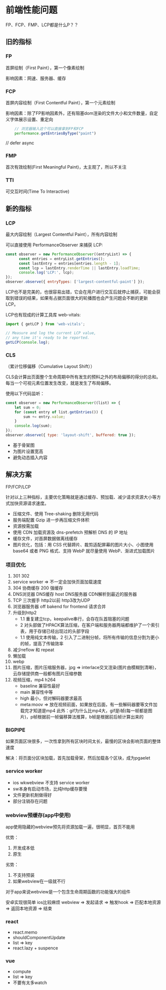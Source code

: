 
# 前端性能问题

FP、FCP、FMP、LCP都是什么P？？

## 旧的指标

### FP

首屏绘制（First Paint），第一个像素绘制

影响因素：网速、服务器、缓存

### FCP

首屏内容绘制（First Contentful Paint），第一个元素绘制

影响因素：除了FP影响因素外，还有阻塞dom渲染的文件大小和文件数量，自定义字体展示设置、重定向

```js
    // 浏览器输入这个可以直接拿到FP和FCP
    performance.getEntriesByType("paint")
```

// defer async

### FMP

首次有效绘制(First Meaningful Paint)，太主观了，所以不关注

### TTI

可交互时间(Time To Interactive)

## 新的指标

### LCP

最大内容绘制（Largest Contentful Paint），所有内容绘制

可以直接使用 PerformanceObserver 来捕获 LCP:

```js
const observer = new PerformanceObserver((entryList) => {
      const entries = entryList.getEntries();
      const lastEntry = entries[entries.length - 1];
      const lcp = lastEntry.renderTime || lastEntry.loadTime;
      console.log('LCP:', lcp);
});
observer.observe({ entryTypes: ['largest-contentful-paint'] });
```

LCP也不是完美的，也很容易出错，它会在用户进行交互后就停止捕获，可能会获取到错误的结果，如果有占据页面很大的轮播图也会产生问题会不断的更新 LCP。

LCP也有现成的计算工具库 web-vitals:

```js
import { getLCP } from 'web-vitals';

// Measure and log the current LCP value,
// any time it's ready to be reported.
getLCP(console.log);
```

### CLS

（累计位移偏移（Cumulative Layout Shift））

CLS会计算出页面整个生命周期中所有发生的预料之外的布局偏移的得分的总和。 每当一个可视元素位置发生改变，就是发生了布局偏移。

使用以下代码监听：

```js
const observer = new PerformanceObserver((list) => {
    let sum = 0;
    for (const entry of list.getEntries()) {
        sum += entry.value;
    }
    console.log(sum);
});
observer.observe({ type: 'layout-shift', buffered: true });
```

- 基于骨架图
- 为图片设置宽高
- 避免动态插入内容

## 解决方案

FP/FCP/LCP

针对以上三种指标，主要优化策略就是通过缓存、预加载、减少请求资源大小等方式加快资源请求速度。

- 压缩文件、使用 Tree-shaking 删除无用代码
- 服务端配置 Gzip 进一步再压缩文件体积
- 资源按需加载
- 使用 CDN 加载资源及 dns-prefetch 预解析 DNS 的 IP 地址
- 缓存文件，对首屏数据做离线缓存
- 图片优化，包括：用 CSS 代替蹄片、裁剪适配屏幕的图片大小、小图使用 base64 或者 PNG 格式、支持 WebP 就尽量使用 WebP、渐进式加载图片

### 项目优化

1. 301 302
2. service worker => 不一定会加快页面加载速度
3. 304 协商缓存 200 强缓存
4. DNS浏览器 DNS缓存 host DNS服务器 CDN解析到最近的服务器
5. TCP 三次握手 http2以前  http3改为UDP
6. 浏览器服务器 off bakend for frontend 请求合并
7. 升级到http2
   - 1.1 重复建立tcp，keepalive串行，会存在队首阻塞的问题
   - 2 对头部做了HPACK算法压缩，在客户端和服务器两端都维护了一个索引表，用于存储已经出现过的头部字段
   - 1.1 使用纯文本传输，2 引入了二进制分帧，将所有传输的信息分割为更小的帧，提高了传输效率
8. 减少reflow 和 repeat
9. 懒加载
10. webp
11. 图片压缩，图片压缩服务器，jpg => interlace交叉渲染(图片由模糊到清晰)，云存储提供商一般都有图片压缩参数
12. 视频压缩，mp4 h264
    - baseline 兼容性最好
    - main 兼容性中等
    - high 最小，但对解码器要求最高
    - meta:moov => 放在视频前面，如果放在后面，有一些解码器要等文件加载完才知道是mp4
此外：gif为什么比mp4大，gif是i帧(每一帧都是图片)，p帧根据前一帧偏移算法推算，b帧是根据前后帧计算出来的

### BIGPIPE

如果页面区块很多，一次性拿到所有区块时间太长，最慢的区块会影响页面的整体速度

解决：将页面分区块加载，首先加载骨架，然后加载各个区块，成为pgaelet

### service worker

- ios wkwebview 不支持 service worker
- sw本身有启动市场，比纯http缓存要慢
- 文件更新机制做得好
- 部分注销存在问题

### webview预缓存(app中使用)

app使用隐藏的webview预先将资源加载一遍，很明显，首页不能用

优势：

1. 开发成本低
2. 原生

劣势：

1. 不支持预装
2. 如果webview在一级就不行

对于app来说webview是一个包含生命周期函数的功能强大的组件

安卓实现很简单    ios比较麻烦
webview => 发起请求 => 触发hook => 匹配本地资源 => 返回本地资源 => 结束

### react

- react.memo
- shouldComponentUpdate
- list => key
- react.lazy + suspence

### vue

- compute
- list => key
- 不要有太多watch
